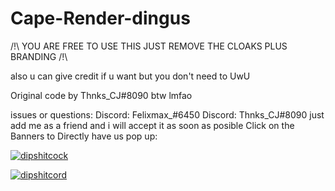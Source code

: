 # Cape-Render-dingus
/!\ YOU ARE FREE TO USE THIS JUST REMOVE THE CLOAKS PLUS BRANDING /!\

also u can give credit if u want but you don't need to UwU 

Original code by Thnks_CJ#8090 btw lmfao 

issues or questions: 
Discord: Felixmax_#6450 
Discord: Thnks_CJ#8090 
just add me as a friend and i will accept it as soon as posible 
Click on the Banners to Directly have us pop up:

[![dipshitcock](https://discord.c99.nl/widget/theme-3/460470667696013312.png)](https://discord.com/users/460470667696013312)

[![dipshitcord](https://discord.c99.nl/widget/theme-3/644210317861191680.png)](https://discord.com/users/644210317861191680)
